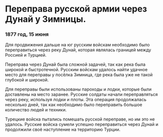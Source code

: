 # Переправа русской армии через Дунай у Зимницы.
### 1877 год, 15 июня

 Для продвижения дальше на юг русским войскам необходимо было переправиться через реку Дунай, которая являлась границей между Россией и Турцией.

Переправа через Дунай была сложной задачей, так как река была широкой и быстротечной. Русским войскам удалось найти удачное место для переправы у посёлка Зимница, где река была уже не такой глубокой и широкой.

Для переправы были использованы пароходы и лодки, которые были доставлены на место заранее. Русские солдаты начали переправляться через реку, используя лодки и плоты. Эта операция продолжалась несколько дней, так как необходимо было переправить большое количество людей и техники.

Турецкие войска пытались помешать русской переправе, но им это не удалось. Русские войска сумели успешно переправиться через Дунай и продолжили своё наступление на территорию Турции.